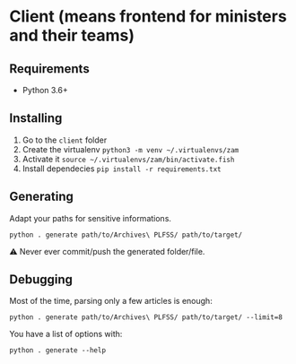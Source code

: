 # Client (means frontend for ministers and their teams)

## Requirements

*   Python 3.6+

## Installing

1.  Go to the `client` folder
2.  Create the virtualenv `python3 -m venv ~/.virtualenvs/zam`
3.  Activate it `source ~/.virtualenvs/zam/bin/activate.fish`
4.  Install dependecies `pip install -r requirements.txt`

## Generating

Adapt your paths for sensitive informations.

    python . generate path/to/Archives\ PLFSS/ path/to/target/

⚠️ Never ever commit/push the generated folder/file.

## Debugging

Most of the time, parsing only a few articles is enough:

    python . generate path/to/Archives\ PLFSS/ path/to/target/ --limit=8

You have a list of options with:

    python . generate --help

